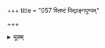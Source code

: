 +++
title = "057 श्लिष्टं विद्याङ्गपुण्यम्"

+++
<details><summary>मूलम्</summary>

श्लिष्टं विद्याङ्गपुण्यं स्वफलवितरणान्नेतरार्थं विरागे रागादारभ्यमाणं फलवदमतिकं संभवेन्नैव पुण्यम् ।  
पुण्याश्लेषस्ततोऽस्मिन्न घटत इति चेन्नोपयुक्तातिरिक्तैर्विद्याङ्गैस्तस्य योगादमतिकृतमपि ह्यामनन्त्येव पुण्यम् ॥ ५७ ॥
</details>